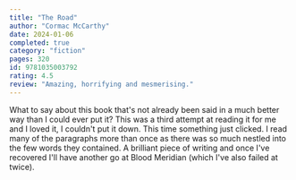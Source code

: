 ```yaml
---
title: "The Road"
author: "Cormac McCarthy"
date: 2024-01-06
completed: true
category: "fiction"
pages: 320
id: 9781035003792
rating: 4.5
review: "Amazing, horrifying and mesmerising."
---
```


What to say about this book that's not already been said in a much better way than I could ever put it? This was a third attempt at reading it for me and I loved it, I couldn't put it down. This time something just clicked. I read many of the paragraphs more than once as there was so much nestled into the few words they contained. A brilliant piece of writing and once I've recovered I'll have another go at Blood Meridian (which I've also failed at twice).
